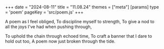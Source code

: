 +++
date = "2024-08-11"
title = "11.08.24"
themes = ["meta"]
[params]
  type = 'poem'
  pageKey = 'src/poem.js'
+++

A poem as I feel obliged,
To discipline myself to strength,
To give a nod to all the joys I've had when pushing through,

To uphold the chain through echoed time,
To craft a banner that I dare to hold out too,
A poem now just broken through the tide.
